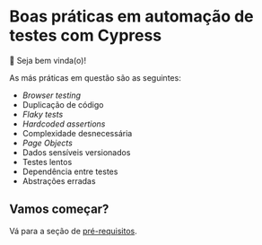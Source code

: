 # Boas práticas em automação de testes com Cypress

👋 Seja bem vinda(o)!

As más práticas em questão são as seguintes:

- _Browser testing_
- Duplicação de código
- _Flaky tests_
- _Hardcoded assertions_
- Complexidade desnecessária
- _Page Objects_
- Dados sensíveis versionados
- Testes lentos
- Dependência entre testes
- Abstrações erradas

## Vamos começar?

Vá para a seção de [pré-requisitos](./lessons/0.md).
